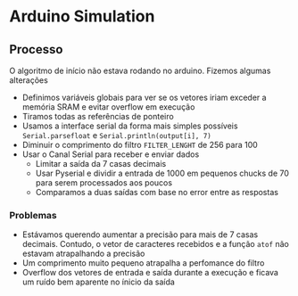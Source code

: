 # Arduino Simulation

## Processo
O algoritmo de início não estava rodando no arduino. Fizemos algumas alterações

- Definimos variáveis globais para ver se os vetores iriam exceder a memória SRAM e evitar overflow em execução
- Tiramos todas as referências de ponteiro
- Usamos a interface serial da forma mais simples possíveis `Serial.parsefloat` e `Serial.println(output[i], 7)`
- Diminuir o comprimento do filtro `FILTER_LENGHT` de 256 para 100
- Usar o Canal Serial para receber e enviar dados
    - Limitar a saída da 7 casas decimais 
    - Usar Pyserial e dividir a entrada de 1000 em pequenos chucks de 70 para serem processados aos poucos 
    - Comparamos a duas saídas com base no error entre as respostas 
    

### Problemas
- Estávamos querendo aumentar a precisão para mais de 7 casas decimais. Contudo, o vetor de caracteres recebidos e a função `atof` não estavam atrapalhando a precisão
- Um comprimento muito pequeno atrapalha a perfomance do filtro
- Overflow dos vetores de entrada e saída  durante a execução e ficava um ruído bem aparente no ínicio da saída
